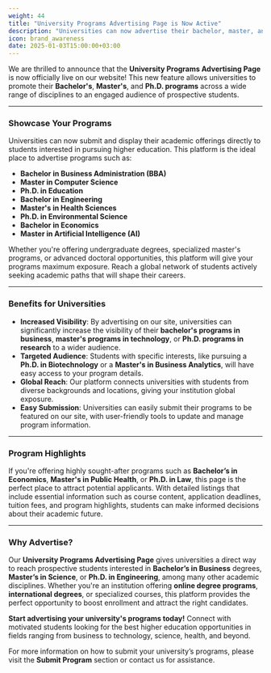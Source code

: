 ```yaml
---
weight: 44
title: "University Programs Advertising Page is Now Active"
description: "Universities can now advertise their bachelor, master, and Ph.D. programs, including specialized fields like business, computer science, and education."
icon: brand_awareness
date: 2025-01-03T15:00:00+03:00
---
```


We are thrilled to announce that the **University Programs Advertising Page** is now officially live on our website! This new feature allows universities to promote their **Bachelor's**, **Master's**, and **Ph.D. programs** across a wide range of disciplines to an engaged audience of prospective students.

---

### Showcase Your Programs

Universities can now submit and display their academic offerings directly to students interested in pursuing higher education. This platform is the ideal place to advertise programs such as:

- **Bachelor in Business Administration (BBA)**
- **Master in Computer Science**
- **Ph.D. in Education**
- **Bachelor in Engineering**
- **Master's in Health Sciences**
- **Ph.D. in Environmental Science**
- **Bachelor in Economics**
- **Master in Artificial Intelligence (AI)**

Whether you're offering undergraduate degrees, specialized master's programs, or advanced doctoral opportunities, this platform will give your programs maximum exposure. Reach a global network of students actively seeking academic paths that will shape their careers.

---

### Benefits for Universities

- **Increased Visibility**: By advertising on our site, universities can significantly increase the visibility of their **bachelor's programs in business**, **master's programs in technology**, or **Ph.D. programs in research** to a wider audience.
- **Targeted Audience**: Students with specific interests, like pursuing a **Ph.D. in Biotechnology** or a **Master's in Business Analytics**, will have easy access to your program details.
- **Global Reach**: Our platform connects universities with students from diverse backgrounds and locations, giving your institution global exposure.
- **Easy Submission**: Universities can easily submit their programs to be featured on our site, with user-friendly tools to update and manage program information.

---

### Program Highlights

If you're offering highly sought-after programs such as **Bachelor’s in Economics**, **Master's in Public Health**, or **Ph.D. in Law**, this page is the perfect place to attract potential applicants. With detailed listings that include essential information such as course content, application deadlines, tuition fees, and program highlights, students can make informed decisions about their academic future.

---

### Why Advertise?

Our **University Programs Advertising Page** gives universities a direct way to reach prospective students interested in **Bachelor’s in Business** degrees, **Master’s in Science**, or **Ph.D. in Engineering**, among many other academic disciplines. Whether you're an institution offering **online degree programs**, **international degrees**, or specialized courses, this platform provides the perfect opportunity to boost enrollment and attract the right candidates.

**Start advertising your university's programs today!** Connect with motivated students looking for the best higher education opportunities in fields ranging from business to technology, science, health, and beyond.

For more information on how to submit your university’s programs, please visit the **Submit Program** section or contact us for assistance.